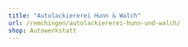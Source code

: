 ```yaml
---
title: "Autolackiererei Hunn & Walch"
url: /remchingen/autolackiererei-hunn-und-walch/
shop: Autowerkstatt
---
```

